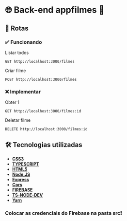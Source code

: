 # 🌐 Back-end appfilmes 🎥

## 🔁 Rotas

###  ✅ Funcionando

Listar todos
```
GET http://localhost:3000/filmes
```
Criar filme
```
POST http://localhost:3000/filmes
```
### ❌ Implementar
Obter 1
```
GET http://localhost:3000/filmes:id
```
Deletar filme
```
DELETE http://localhost:3000/filmes:id
```
## 🛠 Tecnologias utilizadas
- **[CSS3](https://en.wikipedia.org/wiki/CSS)**
- **[TYPESCRIPT](https://www.typescriptlang.org/)**
- **[HTML5](https://en.wikipedia.org/wiki/HTML)**
- **[Node.JS](https://nodejs.org/en/)**
- **[Express](https://expressjs.com/)**
- **[Cors](https://www.npmjs.com/package/cors)**
- **[FIREBASE](https://firebase.google.com/)**
- **[TS-NODE-DEV](https://github.com/wclr/ts-node-dev)**
- **[Yarn](https://yarnpkg.com/)**

### Colocar as credenciais do Firebase na pasta src❗️ 
